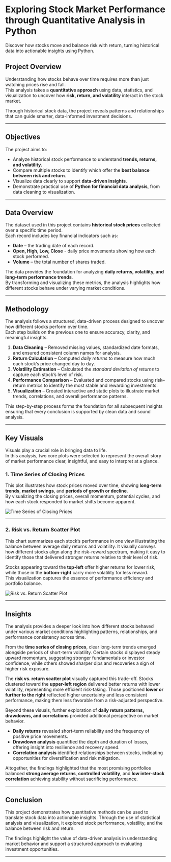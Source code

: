 # Exploring Stock Market Performance through Quantitative Analysis in Python  

Discover how stocks move and balance risk with return, turning historical data into actionable insights using Python.

## Project Overview  
Understanding how stocks behave over time requires more than just watching prices rise and fall.  
This analysis takes a **quantitative approach** using data, statistics, and visualization to uncover how **risk, return, and volatility** interact in the stock market.  

Through historical stock data, the project reveals patterns and relationships that can guide smarter, data-informed investment decisions.  

---

## Objectives  
The project aims to:  
- Analyze historical stock performance to understand **trends, returns, and volatility**.  
- Compare multiple stocks to identify which offer the **best balance between risk and return**.  
- Visualize data clearly to support **data-driven insights**.  
- Demonstrate practical use of **Python for financial data analysis**, from data cleaning to visualization.  

---

## Data Overview  
The dataset used in this project contains **historical stock prices** collected over a specific time period.  
Each record includes key financial indicators such as:  

- **Date** – the trading date of each record.  
- **Open, High, Low, Close** - daily price movements showing how each stock performed.  
- **Volume** – the total number of shares traded.  

The data provides the foundation for analyzing **daily returns, volatility, and long-term performance trends**.  
By transforming and visualizing these metrics, the analysis highlights how different stocks behave under varying market conditions.  

---

## Methodology  
The analysis follows a structured, data-driven process designed to uncover how different stocks perform over time.  
Each step builds on the previous one to ensure accuracy, clarity, and meaningful insights.  

1. **Data Cleaning** – Removed missing values, standardized date formats, and ensured consistent column names for analysis.  
2. **Return Calculation** – Computed *daily returns* to measure how much each stock’s price changed day to day.  
3. **Volatility Estimation** – Calculated the *standard deviation of returns* to capture each stock’s level of risk.  
4. **Performance Comparison** – Evaluated and compared stocks using risk–return metrics to identify the most stable and rewarding investments.  
5. **Visualization** – Created interactive and static plots to illustrate market trends, correlations, and overall performance patterns.  

This step-by-step process forms the foundation for all subsequent insights ensuring that every conclusion is supported by clean data and sound analysis.  

---

## Key Visuals  

Visuals play a crucial role in bringing data to life.  
In this analysis, two core plots were selected to represent the overall story of market performance clear, insightful, and easy to interpret at a glance.  

### 1. Time Series of Closing Prices  
This plot illustrates how stock prices moved over time, showing **long-term trends**, **market swings**, and **periods of growth or decline**.  
By visualizing the closing prices, overall momentum, potential cycles, and how each stock responded to market shifts become apparent.  


![Time Series of Closing Prices](plots/closing_price_trend.png)

---

### 2. Risk vs. Return Scatter Plot  
This chart summarizes each stock’s performance in one view illustrating the balance between average daily returns and volatility.
It visually conveys how different stocks align along the risk–reward spectrum, making it easy to identify those that delivered stronger returns relative to their level of risk.

Stocks appearing toward the **top-left** offer higher returns for lower risk, while those in the **bottom-right** carry more volatility for less reward.  
This visualization captures the essence of performance efficiency and portfolio balance.  


![Risk vs. Return Scatter Plot](plots/risk_return_scatter.png) 

---

## Insights  

The analysis provides a deeper look into how different stocks behaved under various market conditions  highlighting patterns, relationships, and performance consistency across time.  

From the **time series of closing prices**, clear long-term trends emerged alongside periods of short-term volatility. Certain stocks displayed steady upward momentum, suggesting stronger fundamentals or investor confidence, while others showed sharper dips and recoveries a sign of higher risk exposure.  

The **risk vs. return scatter plot** visually captured this trade-off. Stocks clustered toward the **upper-left region** delivered better returns with lower volatility, representing more efficient risk-taking. Those positioned **lower or further to the right** reflected higher uncertainty and less consistent performance, making them less favorable from a risk-adjusted perspective.  

Beyond these visuals, further exploration of **daily return patterns, drawdowns, and correlations** provided additional perspective on market behavior.  
- **Daily returns** revealed short-term reliability and the frequency of positive price movements.  
- **Drawdown analysis** quantified the depth and duration of losses, offering insight into resilience and recovery speed.  
- **Correlation analysis** identified relationships between stocks, indicating opportunities for diversification and risk mitigation.  

Altogether, the findings highlighted that the most promising portfolios balanced **strong average returns**, **controlled volatility**, and **low inter-stock correlation** achieving stability without sacrificing performance.  

---

## Conclusion  

This project demonstrates how quantitative methods can be used to translate stock data into actionable insights.
Through the use of statistical analysis and visualization, it explored stock performance, volatility, and the balance between risk and return.

The findings highlight the value of data-driven analysis in understanding market behavior and support a structured approach to evaluating investment opportunities.


---
